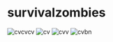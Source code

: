 # survivalzombies

![cvcvcv](https://user-images.githubusercontent.com/66372047/212081627-5efe4558-c0cd-4c8a-9875-e74f0d87ab25.png)
![cv](https://user-images.githubusercontent.com/66372047/212081638-99e22ec3-e0a5-4e65-a412-fefdf7452b46.png)
![cvv](https://user-images.githubusercontent.com/66372047/212081642-6ae24911-d5b7-4d70-860c-0712f9e0159e.png)
![cvbn](https://user-images.githubusercontent.com/66372047/212081644-94384c69-a904-4d68-aaed-ce395b1d8753.png)
